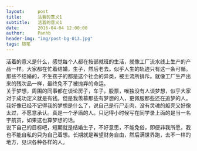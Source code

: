 ```yaml
---
layout:     post
title:      活着的意义1
subtitle:   活着的意义1
date:       2016-04-04 12:00:00
author:     Panhb
header-img: "img/post-bg-013.jpg"
tags: 随笔
---
```


活着的意义是什么，感觉每个人都在按部就班的生活，就像工厂流水线上生产的产品一样。大家都在忙着结婚，生子，然后老去。似乎人生的轨迹只有这一条可循。那些不结婚的，不生孩子的都是这个社会的异类，被主流所排斥。就像工厂生产出来的残次品一样，最终免不了被抛弃的命运。              
关于梦想，周围的同事都在谈论房子，车子，股票，唯独没有人谈梦想，似乎大家对于成功定义就是有钱。但是我羡慕那些有梦想的人，更佩服那些还在追梦的人。我好像已经不记得我的梦想是什么了，说自己是行尸走肉，没有灵魂的躯壳又好像太过，不愿意承认。真是一个矛盾的人。只记得小时候写在同学录上面的是当一名宇航员，如果这也算梦想的话。             
说下自己的目标吧，短期就是结婚生子，不好意思，不能免俗，即便非我所愿，我也不能自私的只为自己着想。长期就是希望财务自由，然后满世界跑，去不一样的地方，见识各种各样的人。
